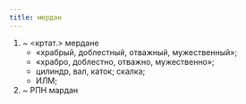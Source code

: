 ```yaml
---
title: мердан
---
```


1. ~ <кртат.> мердане
    * «храбрый, доблестный, отважный, мужественный»;
    * «храбро, доблестно, отважно, мужественно»;
    * цилиндр, вал, каток; скалка;
    * ИЛМ;
2. ~ РПН мардан
